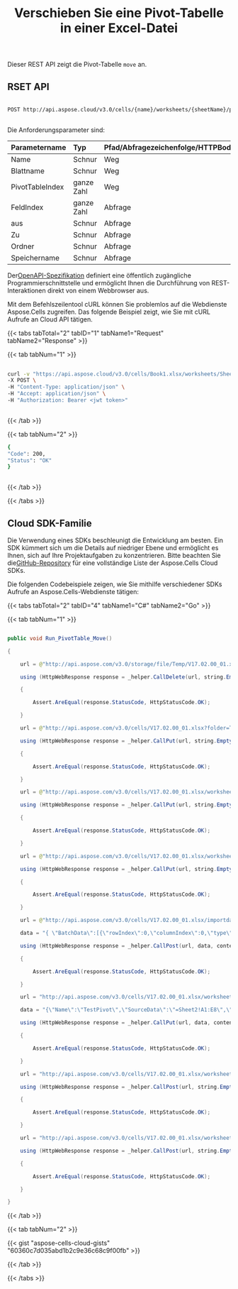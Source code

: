 ﻿---
title: Verschieben Sie eine Pivot-Tabelle in einer Excel-Datei
second_title: Aspose.Cells Cloud Documen
linktitle: Bewegen
type: docs
url: /de/pivot-tables/move/
aliases: [/move-pivot-table/]
keywords: Move a pivot table in an Excel file
description: Aspose.Cells Cloud REST API unterstützt das Verschieben einer Pivot-Tabelle in einer Excel-Datei. SDK unterstützt verschiedene Entwicklungssprachen. Dazu gehören Android, C#, Go, Java, NodeJS, Perl, PHP, Python, Ruby und Swift
weight: 120
kwords: Excel, Office Cloud, REST API, Tabellenkalkulation, PDF, CSV, Json, Markdown, Verschieben einer Pivot-Tabelle in einer Excel-Datei
---
Dieser REST API zeigt die Pivot-Tabelle `move` an.
 
## RSET API
 
```bash
 
POST http://api.aspose.cloud/v3.0/cells/{name}/worksheets/{sheetName}/pivottables/{pivotTableIndex}/PivotField/Move
 
```
 Die Anforderungsparameter sind:
 
| Parametername| Typ| Pfad/Abfragezeichenfolge/HTTPBody|Beschreibung|
|:- |:- |:- |:- |
| Name| Schnur| Weg||
| Blattname| Schnur| Weg||
| PivotTableIndex| ganze Zahl| Weg||
| FeldIndex| ganze Zahl| Abfrage||
| aus| Schnur| Abfrage||
| Zu| Schnur| Abfrage||
| Ordner| Schnur| Abfrage||
| Speichername| Schnur| Abfrage| Speichername.|
 
 Der[OpenAPI-Spezifikation](https://apireference.aspose.cloud/cells/#/PivotTables/PostPivotTableFieldMoveTo) definiert eine öffentlich zugängliche Programmierschnittstelle und ermöglicht Ihnen die Durchführung von REST-Interaktionen direkt von einem Webbrowser aus.
 
Mit dem Befehlszeilentool cURL können Sie problemlos auf die Webdienste Aspose.Cells zugreifen. Das folgende Beispiel zeigt, wie Sie mit cURL Aufrufe an Cloud API tätigen.
 
{{< tabs tabTotal="2" tabID="1" tabName1="Request" tabName2="Response" >}}
 
{{< tab tabNum="1" >}}
 
```bash
 
curl -v "https://api.aspose.cloud/v3.0/cells/Book1.xlsx/worksheets/Sheet1/pivottables/0/PivotField/Move?fieldIndex=0&from=C1&to=C10" \
-X POST \
-H "Content-Type: application/json" \
-H "Accept: application/json" \
-H "Authorization: Bearer <jwt token>"
 
```
 
{{< /tab >}}
 
{{< tab tabNum="2" >}}
 
```bash
{
"Code": 200,
"Status": "OK"
}
 
```
 
{{< /tab >}}
 
{{< /tabs >}}
 
## Cloud SDK-Familie
 
 Die Verwendung eines SDKs beschleunigt die Entwicklung am besten. Ein SDK kümmert sich um die Details auf niedriger Ebene und ermöglicht es Ihnen, sich auf Ihre Projektaufgaben zu konzentrieren. Bitte beachten Sie die[GitHub-Repository](https://github.com/aspose-cells-cloud) für eine vollständige Liste der Aspose.Cells Cloud SDKs.
 
Die folgenden Codebeispiele zeigen, wie Sie mithilfe verschiedener SDKs Aufrufe an Aspose.Cells-Webdienste tätigen:
 
 
 
{{< tabs tabTotal="2" tabID="4" tabName1="C#" tabName2="Go" >}}

{{< tab tabNum="1" >}}

```java

public void Run_PivotTable_Move()

{

    url = @"http://api.aspose.com/v3.0/storage/file/Temp/V17.02.00_01.xlsx";

    using (HttpWebResponse response = _helper.CallDelete(url, string.Empty, contentType))

    {

        Assert.AreEqual(response.StatusCode, HttpStatusCode.OK);

    }

    url = @"http://api.aspose.com/v3.0/cells/V17.02.00_01.xlsx?folder=Temp";

    using (HttpWebResponse response = _helper.CallPut(url, string.Empty, contentType))

    {

        Assert.AreEqual(response.StatusCode, HttpStatusCode.OK);

    }

    url = @"http://api.aspose.com/v3.0/cells/V17.02.00_01.xlsx/worksheets/PivotSheet?folder=Temp";

    using (HttpWebResponse response = _helper.CallPut(url, string.Empty, contentType))

    {

        Assert.AreEqual(response.StatusCode, HttpStatusCode.OK);

    }

    url = @"http://api.aspose.com/v3.0/cells/V17.02.00_01.xlsx/worksheets/Sheet2?folder=Temp";

    using (HttpWebResponse response = _helper.CallPut(url, string.Empty, contentType))

    {

        Assert.AreEqual(response.StatusCode, HttpStatusCode.OK);

    }

    url = @"http://api.aspose.com/v3.0/cells/V17.02.00_01.xlsx/importdata?folder=Temp";

    data = "{ \"BatchData\":[{\"rowIndex\":0,\"columnIndex\":0,\"type\":\"String\",\"value\":\"Sport\",\"style\":null},{\"rowIndex\":0,\"columnIndex\":1,\"type\":\"String\",\"value\":\"Year\",\"style\":null},{\"rowIndex\":0,\"columnIndex\":2,\"type\":\"String\",\"value\":\"Quarter\",\"style\":null},{\"rowIndex\":0,\"columnIndex\":3,\"type\":\"String\",\"value\":\"Sales\",\"style\":null},{\"rowIndex\":0,\"columnIndex\":4,\"type\":\"String\",\"value\":\"YearSales\",\"style\":null},{\"rowIndex\":1,\"columnIndex\":0,\"type\":\"String\",\"value\":\"Golf\",\"style\":null},{\"rowIndex\":2,\"columnIndex\":0,\"type\":\"String\",\"value\":\"Golf\",\"style\":null},{\"rowIndex\":3,\"columnIndex\":0,\"type\":\"String\",\"value\":\"Tennis\",\"style\":null},{\"rowIndex\":4,\"columnIndex\":0,\"type\":\"String\",\"value\":\"Tennis\",\"style\":null},{\"rowIndex\":5,\"columnIndex\":0,\"type\":\"String\",\"value\":\"Tennis\",\"style\":null},{\"rowIndex\":6,\"columnIndex\":0,\"type\":\"String\",\"value\":\"Tennis\",\"style\":null},{\"rowIndex\":7,\"columnIndex\":0,\"type\":\"String\",\"value\":\"Golf\",\"style\":null},{\"rowIndex\":1,\"columnIndex\":1,\"type\":\"int\",\"value\":\"2014\",\"style\":null},{\"rowIndex\":2,\"columnIndex\":1,\"type\":\"int\",\"value\":\"2014\",\"style\":null},{\"rowIndex\":3,\"columnIndex\":1,\"type\":\"int\",\"value\":\"2014\",\"style\":null},{\"rowIndex\":4,\"columnIndex\":1,\"type\":\"int\",\"value\":\"2013\",\"style\":null},{\"rowIndex\":5,\"columnIndex\":1,\"type\":\"int\",\"value\":\"2013\",\"style\":null},{\"rowIndex\":6,\"columnIndex\":1,\"type\":\"int\",\"value\":\"2013\",\"style\":null},{\"rowIndex\":7,\"columnIndex\":1,\"type\":\"int\",\"value\":\"2013\",\"style\":null},{\"rowIndex\":1,\"columnIndex\":2,\"type\":\"String\",\"value\":\"Qtr3\",\"style\":null},{\"rowIndex\":2,\"columnIndex\":2,\"type\":\"String\",\"value\":\"Qtr4\",\"style\":null},{\"rowIndex\":3,\"columnIndex\":2,\"type\":\"String\",\"value\":\"Qtr3\",\"style\":null},{\"rowIndex\":4,\"columnIndex\":2,\"type\":\"String\",\"value\":\"Qtr4\",\"style\":null},{\"rowIndex\":5,\"columnIndex\":2,\"type\":\"String\",\"value\":\"Qtr3\",\"style\":null},{\"rowIndex\":6,\"columnIndex\":2,\"type\":\"String\",\"value\":\"Qtr3\",\"style\":null},{\"rowIndex\":7,\"columnIndex\":2,\"type\":\"String\",\"value\":\"Qtr3\",\"style\":null},{\"rowIndex\":4,\"columnIndex\":3,\"type\":\"int\",\"value\":\"1500\",\"style\":null},{\"rowIndex\":2,\"columnIndex\":3,\"type\":\"int\",\"value\":\"2000\",\"style\":null},{\"rowIndex\":3,\"columnIndex\":3,\"type\":\"int\",\"value\":\"600\",\"style\":null},{\"rowIndex\":4,\"columnIndex\":3,\"type\":\"int\",\"value\":\"1500\",\"style\":null},{\"rowIndex\":5,\"columnIndex\":3,\"type\":\"int\",\"value\":\"4070\",\"style\":null},{\"rowIndex\":6,\"columnIndex\":3,\"type\":\"int\",\"value\":\"5000\",\"style\":null},{\"rowIndex\":7,\"columnIndex\":3,\"type\":\"int\",\"value\":\"6430\",\"style\":null},{\"rowIndex\":1,\"columnIndex\":4,\"type\":\"int\",\"value\":\"15000\",\"style\":null},{\"rowIndex\":2,\"columnIndex\":4,\"type\":\"int\",\"value\":\"20000\",\"style\":null},{\"rowIndex\":3,\"columnIndex\":4,\"type\":\"int\",\"value\":\"600\",\"style\":null},{\"rowIndex\":4,\"columnIndex\":4,\"type\":\"int\",\"value\":\"1500\",\"style\":null},{\"rowIndex\":5,\"columnIndex\":4,\"type\":\"int\",\"value\":\"4070\",\"style\":null},{\"rowIndex\":6,\"columnIndex\":4,\"type\":\"int\",\"value\":\"5000\",\"style\":null},{\"rowIndex\":7,\"columnIndex\":4,\"type\":\"int\",\"value\":\"6430\",\"style\":null}],\"DestinationWorksheet\":\"Sheet2\",\"IsInsert\":false}";

    using (HttpWebResponse response = _helper.CallPost(url, data, contentType))

    {

        Assert.AreEqual(response.StatusCode, HttpStatusCode.OK);

    }

    url = "http://api.aspose.com/v3.0/cells/V17.02.00_01.xlsx/worksheets/PivotSheet/pivottables?folder=Temp";

    data = "{\"Name\":\"TestPivot\",\"SourceData\":\"=Sheet2!A1:E8\",\"DestCellName\":\"C1\",\"UseSameSource\":true,\"PivotFieldRows\":[0,1],\"PivotFieldColumns\":[2],\"PivotFieldData\":[3,4]}";

    using (HttpWebResponse response = _helper.CallPut(url, data, contentType))

    {

        Assert.AreEqual(response.StatusCode, HttpStatusCode.OK);

    }

    url = "http://api.aspose.com/v3.0/cells/V17.02.00_01.xlsx/worksheets/PivotSheet/pivottables/0/Move?row=10&column=10&folder=Temp";

    using (HttpWebResponse response = _helper.CallPost(url, string.Empty, contentType))

    {

        Assert.AreEqual(response.StatusCode, HttpStatusCode.OK);

    }

    url = "http://api.aspose.com/v3.0/cells/V17.02.00_01.xlsx/worksheets/PivotSheet/pivottables/0/PivotField/Move?fieldIndex=1&from=Row&to=Column&folder=Temp";

    using (HttpWebResponse response = _helper.CallPost(url, string.Empty, contentType))

    {

        Assert.AreEqual(response.StatusCode, HttpStatusCode.OK);

    }

}

```

{{< /tab >}}

{{< tab tabNum="2" >}}

{{< gist "aspose-cells-cloud-gists" "60360c7d035abd1b2c9e36c68c9f00fb" >}}

{{< /tab >}}

{{< /tabs >}}
